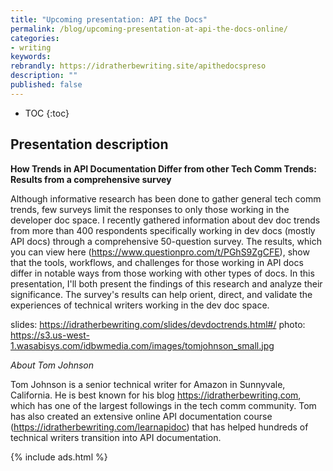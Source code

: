 ```yaml
---
title: "Upcoming presentation: API the Docs"
permalink: /blog/upcoming-presentation-at-api-the-docs-online/
categories:
- writing
keywords:
rebrandly: https://idratherbewriting.site/apithedocspreso
description: ""
published: false
---
```


* TOC
{:toc}

## Presentation description

**How Trends in API Documentation Differ from other Tech Comm Trends: Results from a comprehensive survey**

Although informative research has been done to gather general tech comm trends, few surveys limit the responses to only those working in the developer doc space. I recently gathered information about dev doc trends from more than 400 respondents specifically working in dev docs (mostly API docs) through a comprehensive 50-question survey. The results, which you can view here (https://www.questionpro.com/t/PGhS9ZgCFE), show that the tools, workflows, and challenges for those working in API docs differ in notable ways from those working with other types of docs. In this presentation, I'll both present the findings of this research and analyze their significance. The survey's results can help orient, direct, and validate the experiences of technical writers working in the dev doc space.

slides: https://idratherbewriting.com/slides/devdoctrends.html#/
photo: https://s3.us-west-1.wasabisys.com/idbwmedia.com/images/tomjohnson_small.jpg

*About Tom Johnson*

Tom Johnson is a senior technical writer for Amazon in Sunnyvale, California. He is best known for his blog https://idratherbewriting.com, which has one of the largest followings in the tech comm community. Tom has also created an extensive online API documentation course (https://idratherbewriting.com/learnapidoc) that has helped hundreds of technical writers transition into API documentation.

{% include ads.html %}
